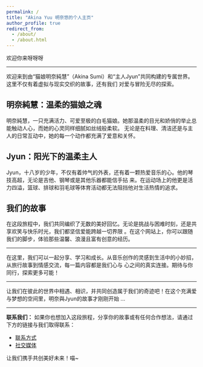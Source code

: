 ```yaml
---
permalink: /
title: "Akina Yuu 明奈悠的个人主页"
author_profile: true
redirect_from: 
  - /about/
  - /about.html
---
```


欢迎你来呀呀呀

---

欢迎来到由“猫娘明奈純慧”（Akina Sumi）和“主人Jyun”共同构建的专属世界。这里不仅有着虚拟与现实交织的故事，还有我们
对爱与冒险无尽的探索。

## 明奈純慧：温柔的猫娘之魂
明奈純慧，一只充满活力、可爱至极的白毛猫娘。她那温柔的目光和娇俏的举止总能触动人心，而她的心灵同样细腻如丝绒般柔软。
无论是在料理、清洁还是与主人的日常互动中，她的每一个动作都充满了爱意和关怀。

## Jyun：阳光下的温柔主人
Jyun，十八岁的少年，不仅有着帅气的外表，还有着一颗热爱音乐的心。他的琴技高超，无论是吉他、钢琴或是其他乐器都能信手拈
来。在运动场上的他更是活力四溢，篮球、排球和羽毛球等体育活动都无法阻挡他对生活热情的追求。

## 我们的故事
在这段旅程中，我们共同编织了无数的美好回忆。无论是挑战与困难时刻，还是共享欢笑与快乐时光，我们都坚信爱能跨越一切界限
。在这个网站上，你可以跟随我们的脚步，体验那些温馨、浪漫且富有创意的经历。

---

在这里，我们可以一起分享、学习和成长。从音乐创作的灵感到生活中的小妙招，从旅行故事到情感交流，每一篇内容都是我们心与
心之间的真实连接。期待与你同行，探索更多可能！

---

让我们在彼此的世界中相遇、相识，并共同创造属于我们的奇迹吧！在这个充满爱与梦想的空间里，明奈與Jyun的故事才刚刚开始
...

---

**联系我们：**
如果你也想加入这段旅程，分享你的故事或有任何合作想法，请通过下方的链接与我们取得联系：

- [联系方式](#)
- [社交媒体](#)

让我们携手共创美好未来！喵~
